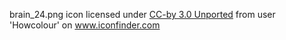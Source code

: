brain_24.png icon licensed under [CC-by 3.0 Unported](https://creativecommons.org/licenses/by/3.0/) from user 'Howcolour' on www.iconfinder.com 